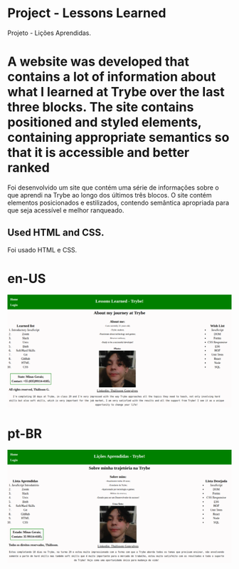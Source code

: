 # Project - Lessons Learned
<p>Projeto - Lições Aprendidas.</p>

<h1>A website was developed that contains a lot of information about what I learned at Trybe over the last three blocks. The site contains positioned and styled elements, containing appropriate semantics so that it is accessible and better ranked</h1>
<p>Foi desenvolvido um site que contém uma série de informações sobre o que aprendi na Trybe ao longo dos últimos três blocos. O site contém elementos posicionados e estilizados, contendo semântica apropriada para que seja acessível e melhor ranqueado.</p>

<h2>Used HTML and CSS.</h2>
<p>Foi usado HTML e CSS.</p>

# en-US
![English Version](./img/ResultEN.png)

# pt-BR

![pt-BR Versão](./img/ResultBR.png)
